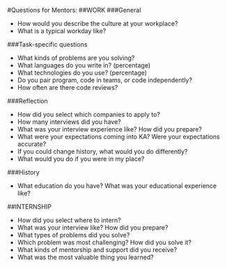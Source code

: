 #Questions for Mentors:
##WORK
###General
- How would you describe the culture at your workplace?
- What is a typical workday like?

###Task-specific questions
- What kinds of problems are you solving?
- What languages do you write in? (percentage)
- What technologies do you use? (percentage)
- Do you pair program, code in teams, or code independently?
- How often are there code reviews?

###Reflection
- How did you select which companies to apply to?
- How many interviews did you have?
- What was your interview experience like? How did you prepare?
- What were your expectations coming into KA? Were your expectations accurate?
- If you could change history, what would you do differently?
- What would you do if you were in my place?

###History
- What education do you have? What was your educational experience like?

##INTERNSHIP
- How did you select where to intern?
- What was your interview like? How did you prepare?
- What types of problems did you solve?
- Which problem was most challenging? How did you solve it?
- What kinds of mentorship and support did you receive?
- What was the most valuable thing you learned?



